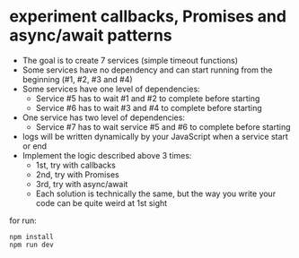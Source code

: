 # experiment callbacks, Promises and async/await patterns

- The goal is to create 7 services (simple timeout functions)
- Some services have no dependency and can start running from the beginning (#1, #2, #3 and #4)
- Some services have one level of dependencies:
  - Service #5 has to wait #1 and #2 to complete before starting
  - Service #6 has to wait #3 and #4 to complete before starting
- One service has two level of dependencies:
  - Service #7 has to wait service #5 and #6 to complete before starting
- logs will be written dynamically by your JavaScript when a service start or end
- Implement the logic described above 3 times:
  - 1st, try with callbacks
  - 2nd, try with Promises
  - 3rd, try with async/await
  - Each solution is technically the same, but the way you write your code can be quite weird at 1st sight

for run:

`npm install`  
`npm run dev`
